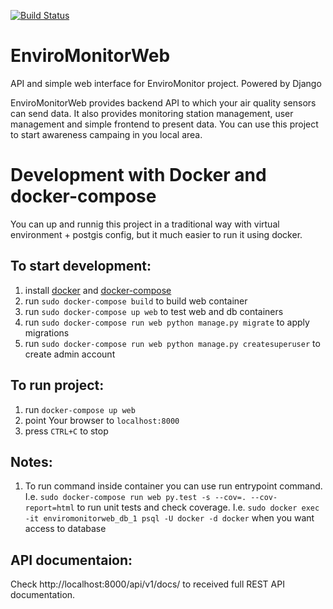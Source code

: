 [![Build Status](https://travis-ci.org/EnviroMonitor/EnviroMonitorWeb.svg?branch=master)](https://travis-ci.org/EnviroMonitor/EnviroMonitorWeb)

# EnviroMonitorWeb
API and simple web interface for EnviroMonitor project. Powered by Django

EnviroMonitorWeb provides backend API to which your air quality sensors can send data. It also provides monitoring station management, user management and simple frontend to present data. You can use this project to start awareness campaing in you local area.

# Development with Docker and docker-compose
You can up and runnig this project in a traditional way with virtual environment + postgis config, but it much easier to run it using docker.

## To start development:
1. install [docker](https://docs.docker.com/#/components) and [docker-compose](https://docs.docker.com/compose/install/)
2. run `sudo docker-compose build` to build web container
3. run `sudo docker-compose up web` to test web and db containers
5. run `sudo docker-compose run web python manage.py migrate` to apply migrations
6. run `sudo docker-compose run web python manage.py createsuperuser` to create admin account

## To run project:
1. run `docker-compose up web`
2. point Your browser to `localhost:8000`
3. press `CTRL+C` to stop

## Notes:
1. To run command inside container you can use run entrypoint command. 
I.e. `sudo docker-compose run web py.test -s --cov=. --cov-report=html` to run unit tests and check coverage.
I.e. `sudo docker exec -it enviromonitorweb_db_1 psql -U docker -d docker` when you want access to database

## API documentaion:
Check http://localhost:8000/api/v1/docs/ to received full REST API documentation.

